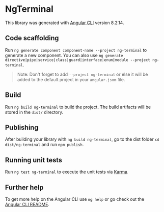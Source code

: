 # NgTerminal

This library was generated with [Angular CLI](https://github.com/angular/angular-cli) version 8.2.14.

## Code scaffolding

Run `ng generate component component-name --project ng-terminal` to generate a new component. You can also use `ng generate directive|pipe|service|class|guard|interface|enum|module --project ng-terminal`.
> Note: Don't forget to add `--project ng-terminal` or else it will be added to the default project in your `angular.json` file. 

## Build

Run `ng build ng-terminal` to build the project. The build artifacts will be stored in the `dist/` directory.

## Publishing

After building your library with `ng build ng-terminal`, go to the dist folder `cd dist/ng-terminal` and run `npm publish`.

## Running unit tests

Run `ng test ng-terminal` to execute the unit tests via [Karma](https://karma-runner.github.io).

## Further help

To get more help on the Angular CLI use `ng help` or go check out the [Angular CLI README](https://github.com/angular/angular-cli/blob/master/README.md).
